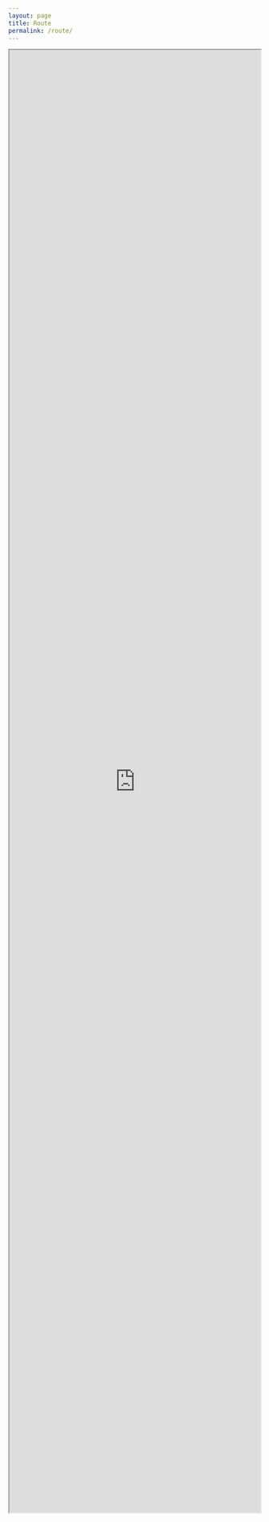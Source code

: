 ```yaml
---
layout: page
title: Route
permalink: /route/
---
```

<iframe src="https://www.google.com/maps/d/embed?mid=zZKNkJBjwJEo.kAK4disFUJf4" width="100%" height="75%"></iframe>